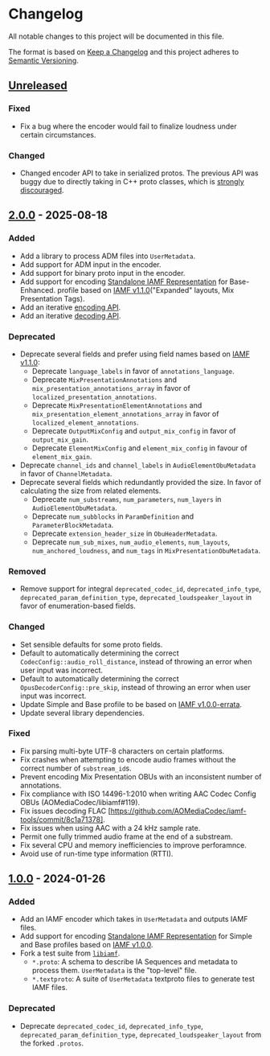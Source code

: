 # Changelog

All notable changes to this project will be documented in this file.

The format is based on [Keep a Changelog](https://keepachangelog.com/en/1.1.0/)
and this project adheres to
[Semantic Versioning](https://semver.org/spec/v2.0.0.html).

## [Unreleased]

### Fixed

-   Fix a bug where the encoder would fail to finalize loudness under certain
    circumstances.

### Changed

-   Changed encoder API to take in serialized protos. The previous API was buggy
    due to directly taking in C++ proto classes, which is
    [strongly discouraged](https://protobuf.dev/support/cross-version-runtime-guarantee/).

## [2.0.0] - 2025-08-18

### Added

-   Add a library to process ADM files into `UserMetadata`.
-   Add support for ADM input in the encoder.
-   Add support for binary proto input in the encoder.
-   Add support for encoding [Standalone IAMF Representation] for Base-Enhanced.
    profile based on [IAMF v1.1.0]("Expanded" layouts, Mix Presentation Tags).
-   Add an iterative [encoding API](iamf/api/encoder/README.md).
-   Add an iterative [decoding API](iamf/api/decoder/README.md).

### Deprecated

-   Deprecate several fields and prefer using field names based on
    [IAMF v1.1.0]:
    -   Deprecate `language_labels` in favor of `annotations_language`.
    -   Deprecate `MixPresentationAnnotations` and
        `mix_presentation_annotations_array` in favor of
        `localized_presentation_annotations`.
    -   Deprecate `MixPresentationElementAnnotations` and
        `mix_presentation_element_annotations_array` in favor of
        `localized_element_annotations`.
    -   Deprecate `OutputMixConfig` and `output_mix_config` in favor of
        `output_mix_gain`.
    -   Deprecate `ElementMixConfig` and `element_mix_config` in favour of
        `element_mix_gain`.
-   Deprecate `channel_ids` and `channel_labels` in `AudioElementObuMetadata` in
    favor of `ChannelMetadata`.
-   Deprecate several fields which redundantly provided the size. In favor of
    calculating the size from related elements.
    -   Deprecate `num_substreams`, `num_parameters`, `num_layers` in
        `AudioElementObuMetadata`.
    -   Deprecate `num_subblocks` in `ParamDefinition` and
        `ParameterBlockMetadata`.
    -   Deprecate `extension_header_size` in `ObuHeaderMetadata`.
    -   Deprecate `num_sub_mixes`, `num_audio_elements`, `num_layouts`,
        `num_anchored_loudness`, and `num_tags` in `MixPresentationObuMetadata`.

### Removed

-   Remove support for integral `deprecated_codec_id`, `deprecated_info_type`,
    `deprecated_param_definition_type`, `deprecated_loudspeaker_layout` in favor
    of enumeration-based fields.

### Changed

-   Set sensible defaults for some proto fields.
-   Default to automatically determining the correct
    `CodecConfig::audio_roll_distance`, instead of throwing an error when user
    input was incorrect.
-   Default to automatically determining the correct
    `OpusDecoderConfig::pre_skip`, instead of throwing an error when user input
    was incorrect.
-   Update Simple and Base profile to be based on [IAMF v1.0.0-errata].
-   Update several library dependencies.

### Fixed

-   Fix parsing multi-byte UTF-8 characters on certain platforms.
-   Fix crashes when attempting to encode audio frames without the correct
    number of `substream_id`s.
-   Prevent encoding Mix Presentation OBUs with an inconsistent number of
    annotations.
-   Fix compliance with ISO 14496-1:2010 when writing AAC Codec Config OBUs
    (AOMediaCodec/libiamf#119).
-   Fix issues decoding FLAC
    [https://github.com/AOMediaCodec/iamf-tools/commit/8c1a71378].
-   Fix issues when using AAC with a 24 kHz sample rate.
-   Permit one fully trimmed audio frame at the end of a substream.
-   Fix several CPU and memory inefficiencies to improve perforamnce.
-   Avoid use of run-time type information (RTTI).

## [1.0.0] - 2024-01-26

### Added

-   Add an IAMF encoder which takes in `UserMetadata` and outputs IAMF files.
-   Add support for encoding [Standalone IAMF Representation] for Simple and
    Base profiles based on [IAMF v1.0.0].
-   Fork a test suite from
    [`libiamf`](https://github.com/AOMediaCodec/libiamf/commit/f9cdea5c).
    -   `*.proto`: A schema to describe IA Sequences and metadata to process
        them. `UserMetadata` is the "top-level" file.
    -   `*.textproto`: A suite of `UserMetadata` textproto files to generate
        test IAMF files.

### Deprecated

-   Deprecate `deprecated_codec_id`, `deprecated_info_type`,
    `deprecated_param_definition_type`, `deprecated_loudspeaker_layout` from the
    forked `.protos`.

[Unreleased]: https://github.com/AOMediaCodec/iamf-tools/compare/v2.0.0...HEAD
[2.0.0]: https://github.com/AOMediaCodec/iamf-tools/releases/tag/v1.0.0...v2.0.0
[1.0.0]: https://github.com/AOMediaCodec/iamf-tools/releases/tag/v1.0.0
[Standalone IAMF Representation]: https://aomediacodec.github.io/iamf/#standalone
[IAMF v1.0.0]: https://aomediacodec.github.io/iamf/v1.0.0.html
[IAMF v1.0.0-errata]: https://aomediacodec.github.io/iamf/v1.0.0.html
[IAMF v1.1.0]: https://aomediacodec.github.io/iamf/v1.1.0.html
